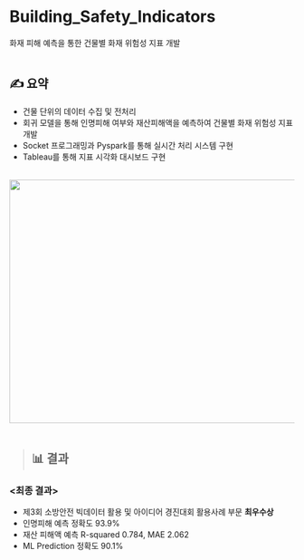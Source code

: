 # Building_Safety_Indicators
화재 피해 예측을 통한 건물별 화재 위험성 지표 개발
<br/>
<br/>

## ✍ 요약
- 건물 단위의 데이터 수집 및 전처리
- 회귀 모델을 통해 인명피해 여부와 재산피해액을 예측하여 건물별 화재 위험성 지표 개발
- Socket 프로그래밍과 Pyspark를 통해 실시간 처리 시스템 구현
- Tableau를 통해 지표 시각화 대시보드 구현
<br/>

<img src="https://github.com/tgwon/Building_Safety_Indicators/assets/102985590/9a5d8f36-53e9-46b1-8f32-6ae899ed683f"  width="780" height="430">
<br/>
<br/>

> ## 📊 결과

### <최종 결과>
- 제3회 소방안전 빅데이터 활용 및 아이디어 경진대회 활용사례 부문 **최우수상**
- 인명피해 예측 정확도 93.9%
- 재산 피해액 예측 R-squared 0.784, MAE 2.062
- ML Prediction 정확도 90.1%
